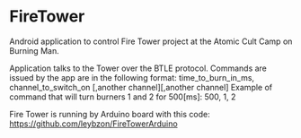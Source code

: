 # FireTower

Android application to control Fire Tower project at the Atomic Cult Camp on Burning Man.

Application talks to the Tower over the BTLE protocol. Commands are issued by the app are in the following format:
time_to_burn_in_ms, channel_to_switch_on [,another channel][,another channel]
Example of command that will turn burners 1 and 2 for 500[ms]: 500, 1, 2 

Fire Tower is running by Arduino board with this code:
https://github.com/leybzon/FireTowerArduino
